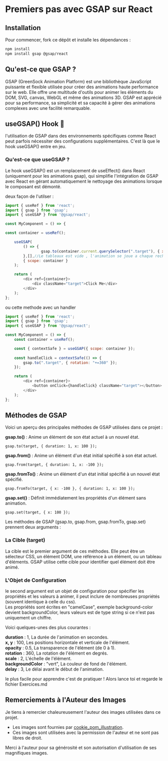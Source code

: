 
# Premiers pas avec GSAP sur React

## Installation

Pour commencer, fork ce dépôt et installe les dépendances :

```bash
npm install
npm install gsap @gsap/react
```

## Qu'est-ce que GSAP ?

GSAP (GreenSock Animation Platform) est une bibliothèque JavaScript puissante et flexible utilisée pour créer des animations haute performance sur le web. Elle offre une multitude d'outils pour animer les éléments du DOM, SVG, canvas, WebGL et même des animations 3D. GSAP est apprécié pour sa performance, sa simplicité et sa capacité à gérer des animations complexes avec une facilité remarquable.

## useGSAP() Hook 💚

 l'utilisation de GSAP dans des environnements spécifiques comme React peut parfois nécessiter des configurations supplémentaires. C'est là que le hook useGSAP() entre en jeu.

### Qu'est-ce que useGSAP ?

Le hook useGSAP() est un remplacement de useEffect() dans React (uniquement pour les animations gsap), qui simplifie l'intégration de GSAP avec React en gérant automatiquement le nettoyage des animations lorsque le composant est démonté.

deux façon de l'utilser :

```javascript
import { useRef } from 'react';
import { gsap } from 'gsap';
import { useGSAP } from '@gsap/react';

const MyComponent = () => {

const container = useRef();

    useGSAP(
        () => {
                gsap.to(container.current.querySelector(".target"), { x: 100 });
        },[],//Le tableaux est vide , l'animation se joue a chaque rechargement de la page , ajoute un state dans le tableau si tu veux que l'animation joue a chaque changement d'etat.
        { scope: container }
    );

    return (
        <div ref={container}>
            <div className="target">Click Me</div>
        </div>
    );
};    
```

ou cette methode avec un handler 

```javascript
import { useRef } from 'react';
import { gsap } from 'gsap';
import { useGSAP } from '@gsap/react';

const MyComponent = () => {
    const container = useRef();

    const { contextSafe } = useGSAP({ scope: container });
  
    const handleClick = contextSafe(() => {
        gsap.to(".target", { rotation: "+=360" }); 
    });

    return (
        <div ref={container}>
            <button onClick={handleClick} className="target"></button>
        </div>
    );
};
```

## Méthodes de GSAP

Voici un aperçu des principales méthodes de GSAP utilisées dans ce projet :

**gsap.to()** : Anime un élément de son état actuel à un nouvel état.

```javasript
gsap.to(target, { duration: 1, x: 100 });
```

**gsap.from()** : Anime un élément d'un état initial spécifié à son état actuel.

```javasript
gsap.from(target, { duration: 1, x: -100 });
```

**gsap.fromTo()** : Anime un élément d'un état initial spécifié à un nouvel état spécifié.
```javasript
gsap.fromTo(target, { x: -100 }, { duration: 1, x: 100 });
```

**gsap.set()** : Définit immédiatement les propriétés d'un élément sans animation.
```javasript
gsap.set(target, { x: 100 });
```

Les méthodes de GSAP (gsap.to, gsap.from, gsap.fromTo, gsap.set) prennent deux arguments :

### La Cible (target)

La cible est le premier argument de ces méthodes. Elle peut être un sélecteur CSS, un élément DOM, une référence à un élément, ou un tableau d'éléments. GSAP utilise cette cible pour identifier quel élément doit être animé.

### L'Objet de Configuration

le second argument est un objet de configuration pour spécifier les propriétés et les valeurs à animer, il peut inclure de nombreuses propriétés (souvent identique à celle du css).  
Les propriétés sont écrites en "camelCase", exemple background-color devient backgroundColor, leurs valeurs est de type string si ce n'est pas uniquement un chiffre.

Voici quelques-unes des plus courantes :

**duration** : 1, La durée de l'animation en secondes.  
**x, y** : 100, Les positions horizontale et verticale de l'élément.  
**opacity** : 0.5, La transparence de l'élément (de 0 à 1).  
**rotation** : 360, La rotation de l'élément en degrés.  
**scale** : 2, L'échelle de l'élément.  
**backgroundColor** : "vert", La couleur de fond de l'élément.  
**delay** : 3, Le délai avant le début de l'animation.  


le plus facile pour apprendre c'est de pratiquer ! Alors lance toi et regarde le fichier Exercices.md



## Remerciements à l'Auteur des Images

Je tiens à remercier chaleureusement l'auteur des images utilisées dans ce projet.

- Les images sont fournies par [cookie_pom_illustration](https://www.instagram.com/cookie_pom_Illustration/).
- Ces images sont utilisées avec la permission de l'auteur et ne sont pas libres de droit.

Merci à l'auteur pour sa générosité et son autorisation d'utilisation de ses magnifiques images.